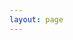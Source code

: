 ```yaml
---
layout: page
---
```

<script setup>
import {
  VPTeamPage,
  VPTeamPageTitle,
  VPTeamMembers
} from 'vitepress/theme'

const members = [
  {
    avatar: '/members/zeroc.jpg',
    name: 'zeroc',
    title: '端茶倒水',
    links: [
      { icon: 'github', link: 'https://github.com/Zeroc0077' },
      { icon: 'twitter', link: 'https://x.com/zeroc45026434' }
    ]
  },
  {
    avatar: '/members/Eurus.jpg',
    name: 'Eurus',
    title: 'pwn 神',
    links: [
      { icon: 'github', link: 'https://github.com/AkaiEurus' },
    ]
  },
  {
    avatar: '/members/Joooooκ.jpeg',
    name: 'Joooooκ',
    title: 'Misc 神',
    links: [
      { icon: 'github', link: 'https://github.com/Joooook' },
    ]
  },
]
</script>

<VPTeamPage>
  <VPTeamPageTitle>
    <template #title>
      or4nge
    </template>
    <template #lead>
      The CTF team of BUAA CST
    </template>
  </VPTeamPageTitle>
  <VPTeamMembers
    :members="members"
  />
</VPTeamPage>